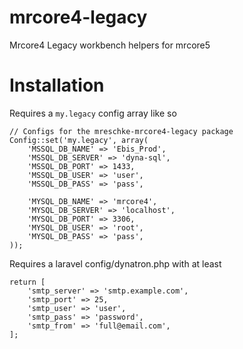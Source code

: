 mrcore4-legacy
==============

Mrcore4 Legacy workbench helpers for mrcore5


Installation
============

Requires a `my.legacy` config array like so

    // Configs for the mreschke-mrcore4-legacy package
    Config::set('my.legacy', array(
        'MSSQL_DB_NAME' => 'Ebis_Prod',
        'MSSQL_DB_SERVER' => 'dyna-sql',
        'MSSQL_DB_PORT' => 1433,
        'MSSQL_DB_USER' => 'user',
        'MSSQL_DB_PASS' => 'pass',

        'MYSQL_DB_NAME' => 'mrcore4',
        'MYSQL_DB_SERVER' => 'localhost',
        'MYSQL_DB_PORT' => 3306,
        'MYSQL_DB_USER' => 'root',
        'MYSQL_DB_PASS' => 'pass',
    ));


Requires a laravel config/dynatron.php with at least

	return [
        'smtp_server' => 'smtp.example.com',
		'smtp_port' => 25,
		'smtp_user' => 'user',
		'smtp_pass' => 'password',
		'smtp_from' => 'full@email.com',
	];
